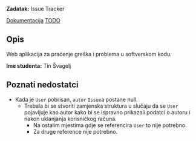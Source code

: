 **Zadatak:** Issue Tracker

[Dokumentacija](https://gaseri.org/hr/nastava/materijali/python-modul-django)
[TODO](./NOTES.md)

## Opis
Web aplikacija za praćenje greška i problema u softverskom kodu.

**Ime studenta:** Tin Švagelj

## Poznati nedostatci

- Kada je `User` pobrisan, `autor` `Issue`a postane null.
  - Trebala bi se stvoriti zamjenska struktura u slučaju da se `User` pojavljuje kao autor kako bi se ispravno prikazali podatci o autoru i nakon uklanjanja korisničkog računa.
    - Na ostalim mjestima gdje se referencira `User` to nije potrebno.
    - Za druge reference nije potrebno.

